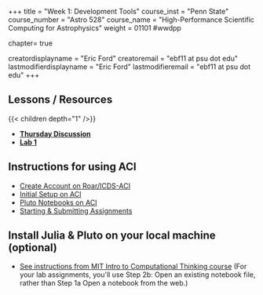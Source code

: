 +++
title = "Week 1: Development Tools"
course_inst = "Penn State"
course_number = "Astro 528"
course_name = "High-Performance Scientific Computing for Astrophysics"
weight = 01101  #wwdpp

chapter= true

creatordisplayname = "Eric Ford"
creatoremail = "ebf11 at psu dot edu"
lastmodifierdisplayname = "Eric Ford"
lastmodifieremail = "ebf11 at psu dot edu"
+++

## Lessons / Resources
{{< children depth="1" />}}
- **[Thursday Discussion](https://psuastro528.github.io/Notes-Fall2021/week1.html)**
- **[Lab 1](/labs/lab1/)**

## Instructions for using ACI
- [Create Account on Roar/ICDS-ACI](../../tips/aci/create_account)
- [Initial Setup on ACI](../../tips/aci/initial_setup)
- [Pluto Notebooks on ACI](../../tips/aci/pluto/)
- [Starting & Submitting Assignments](../../tips/submistting)

## Install Julia & Pluto on your local machine (optional)
- [See instructions from MIT Intro to Computational Thinking course](https://computationalthinking.mit.edu/Spring21/installation/) (For your lab assignments, you'll use Step 2b: Open an existing notebook file, rather than Step 1a Open a notebook from the web.)

<!-- [Queue for help with lab during class](https://classroomq.com/students/): Class Code: EI59CV -->
